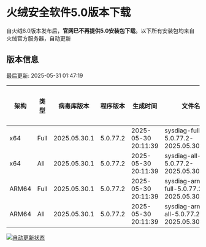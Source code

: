 # 火绒安全软件5.0版本下载 

自火绒6.0版本发布后，**官网已不再提供5.0安装包下载**。以下所有安装包均来自火绒官方服务器，自动更新

<!-- TABLE_START -->

## 版本信息

最后更新: 2025-05-31 01:47:19

| 架构    | 类型   | 病毒库版本 | 程序版本  | 生成时间 | 文件名 | 大小 | 下载链接    |
|---------|-------|------------|----------|----------|--------|------|----------|
| x64     | Full | 2025.05.30.1 | 5.0.77.2 | 2025-05-30 20:11:39 | sysdiag-full-5.0.77.2-2025.05.30.1.exe | 27.79M | [下载](https://down-tencent.huorong.cn/sysdiag-full-5.0.77.2-2025.05.30.1.exe) |
| x64     | All  | 2025.05.30.1 | 5.0.77.2 | 2025-05-30 20:11:39 | sysdiag-all-5.0.77.2-2025.05.30.1.exe | 27.79M | [下载](https://down-tencent.huorong.cn/sysdiag-all-5.0.77.2-2025.05.30.1.exe) |
| ARM64   | Full | 2025.05.30.1 | 5.0.77.2 | 2025-05-30 20:11:39 | sysdiag-arm64-full-5.0.77.2-2025.05.30.1.exe | 27.51M | [下载](https://down-tencent.huorong.cn/sysdiag-arm64-full-5.0.77.2-2025.05.30.1.exe) |
| ARM64   | All  | 2025.05.30.1 | 5.0.77.2 | 2025-05-30 20:11:39 | sysdiag-arm64-all-5.0.77.2-2025.05.30.1.exe | 27.51M | [下载](https://down-tencent.huorong.cn/sysdiag-arm64-all-5.0.77.2-2025.05.30.1.exe) |

<!-- TABLE_END -->

[![自动更新状态](https://github.com/J54264/Huorong-Version/actions/workflows/update.yml/badge.svg)](https://github.com/J54264/Huorong-Version/actions)
